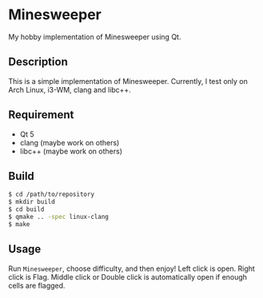 Minesweeper
===========

My hobby implementation of Minesweeper using Qt.

## Description

This is a simple implementation of Minesweeper.
Currently, I test only on Arch Linux, i3-WM, clang and libc++.

## Requirement

- Qt 5
- clang (maybe work on others)
- libc++ (maybe work on others) 

## Build

```sh
$ cd /path/to/repository
$ mkdir build
$ cd build
$ qmake .. -spec linux-clang
$ make
```

## Usage

Run `Minesweeper`, choose difficulty, and then enjoy!
Left click is open. Right click is Flag. Middle click or Double click is automatically open if enough cells are flagged.
